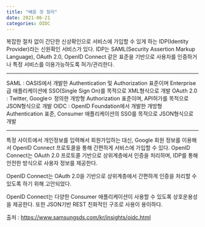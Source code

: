 ```yaml
---
title: "배운 것 정리"
date: 2021-06-21
categories: OIDC
---
```


복잡한 절차 없이 간단한 신상확인으로 서비스에 가입할 수 있게 하는 IDP(Identity Provider)라는 신원확인 서비스가 있다. 
IDP는 SAML(Security Assertion Markup Language), OAuth 2.0, OpenID Connect 같은 표준을 기반으로 사용자를 인증하거나 특정 서비스를 이용가능하도록 허가/관리한다.

---

SAML : OASIS에서 개발한 Authentication 및 Authorization 표준이며 Enterprise급 애플리케이션에 SSO(Single Sign On)를 목적으로 XML형식으로 개발
OAuth 2.0 : Twitter, Googleㅇ 정의한 개방형 Authorization 표준이며, API허가를 목적으로 JSON형식으로 개발
OIDC : OpenID Foundation에서 개발한 개방형 Authentication 표준, Consumer 애플리케이션의 SSO를 목적으로 JSON형식으로 개발

---

특정 사이트에서 개인정보를 입력해서 회원가입하는 대신, Google 회원 정보를 이용해서 OpenID Connect 프로토콜을 통해 간편하게 서비스에 가입할 수 있다.
OpenID Connect는 OAuth 2.0 프로토콜 기반으로 상위계층에서 인증을 처리하며, IDP를 통해 안전한 방식으로 사용자 정보를 제공한다. 

OpenID Connect는 OAuth 2.0을 기반으로 상위계층에서 간편하게 인증을 처리할 수 있도록 하기 위해 고안되었다. 

OpenID Connect는 다양한 Consumer 애플리케이션이 사용할 수 있도록 상호운용성을 제공한다. 또한 JSON기반 REST 친화적인 구조로 사용이 용이하다. 


출처 : https://www.samsungsds.com/kr/insights/oidc.html
